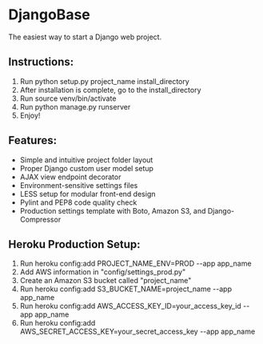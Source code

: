 DjangoBase
==========

The easiest way to start a Django web project.

## Instructions:

1. Run python setup.py project_name install_directory
2. After installation is complete, go to the install_directory
3. Run source venv/bin/activate
4. Run python manage.py runserver
5. Enjoy!

## Features:

* Simple and intuitive project folder layout
* Proper Django custom user model setup
* AJAX view endpoint decorator
* Environment-sensitive settings files
* LESS setup for modular front-end design
* Pylint and PEP8 code quality check
* Production settings template with Boto, Amazon S3, and Django-Compressor

## Heroku Production Setup:

1. Run heroku config:add PROJECT_NAME_ENV=PROD --app app_name
2. Add AWS information in "config/settings_prod.py"
3. Create an Amazon S3 bucket called "project_name"
4. Run heroku config:add S3_BUCKET_NAME=project_name --app app_name
5. Run heroku config:add AWS_ACCESS_KEY_ID=your_access_key_id --app app_name
6. Run heroku config:add AWS_SECRET_ACCESS_KEY=your_secret_access_key --app app_name
